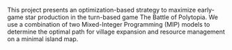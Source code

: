 This project presents an optimization-based strategy to maximize early-game star production in the turn-based game The Battle of Polytopia. We use a combination of two Mixed-Integer Programming (MIP) models to determine the optimal path for village expansion and resource management on a minimal island map.

